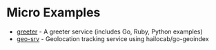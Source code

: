 # Micro Examples

- [greeter](https://github.com/micro/micro/tree/master/examples/greeter) - A greeter service (includes Go, Ruby, Python examples)
- [geo-srv](https://github.com/micro/geo-srv) - Geolocation tracking service using hailocab/go-geoindex

